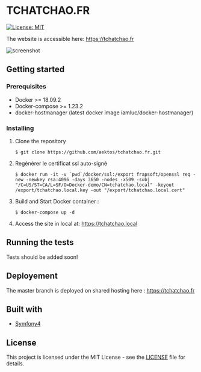 # TCHATCHAO.FR

[![License: MIT](https://img.shields.io/badge/License-MIT-green.svg)](https://opensource.org/licenses/MIT)

The website is accessible here: https://tchatchao.fr

![screenshot](/screenshot.png?raw=true "Screenshot")


## Getting started

### Prerequisites

* Docker >= 18.09.2
* Docker-compose >= 1.23.2
* docker-hostmanager (latest docker image iamluc/docker-hostmanager)

### Installing

1. Clone the repository    
    
    ````
    $ git clone https://github.com/aektos/tchatchao.fr.git
    ````
    
2. Regénérer le certificat ssl auto-signé
   
       $ docker run -it -v `pwd`/docker/ssl:/export frapsoft/openssl req -new -newkey rsa:4096 -days 3650 -nodes -x509 -subj "/C=US/ST=CA/L=SF/O=Docker-demo/CN=tchatchao.local" -keyout /export/tchatchao.local.key -out "/export/tchatchao.local.cert"

3. Build and Start Docker container :

    ````    
    $ docker-compose up -d
    ````

4. Access the site in local at: https://tchatchao.local
         
## Running the tests

Tests should be added soon!

## Deployement

The master branch is deployed on shared hosting here : https://tchatchao.fr

## Built with

* [Symfony4](https://symfony.com/4)

## License

This project is licensed under the MIT License - see the [LICENSE](LICENSE) file for details.